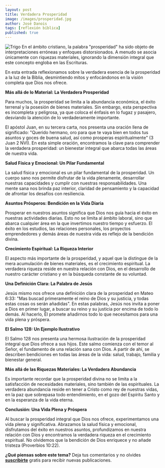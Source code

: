 ```yaml
---
layout: post
title: Verdadera Prosperidad
image: /images/prosperidad.jpg
author: José Danois
tags: [reflexión bíblica]
published: true
---
```

![Trigo](/images/prosperidad.jpg)
En el ámbito cristiano, la palabra "prosperidad" ha sido objeto de interpretaciones erróneas y enfoques distorsionados. A menudo se asocia únicamente con riquezas materiales, ignorando la dimensión integral que este concepto engloba en las Escrituras.

En esta entrada reflexionamos sobre la verdadera esencia de la prosperidad a la luz de la Biblia, desmintiendo mitos y enfocándonos en la visión completa que Dios nos ofrece.

**Más allá de lo Material: La Verdadera Prosperidad**

Para muchos, la prosperidad se limita a la abundancia económica, el éxito terrenal y la posesión de bienes materiales. Sin embargo, esta perspectiva es incompleta y peligrosa, ya que coloca el énfasis en lo fugaz y pasajero, desviando la atención de lo verdaderamente importante.

El apóstol Juan, en su tercera carta, nos presenta una oración llena de significado: "Querido hermano, oro para que te vaya bien en todos tus asuntos y goces de buena salud, así como prosperas espiritualmente" (3 Juan 2 NVI). En esta simple oración, encontramos la clave para comprender la verdadera prosperidad: un bienestar integral que abarca todas las áreas de nuestra vida.

**Salud Física y Emocional: Un Pilar Fundamental**

La salud física y emocional es un pilar fundamental de la prosperidad. Un cuerpo sano nos permite disfrutar de la vida plenamente, desarrollar nuestras capacidades y cumplir con nuestras responsabilidades. Una mente sana nos brinda paz interior, claridad de pensamiento y la capacidad de afrontar los desafíos con resiliencia.

**Asuntos Prósperos: Bendición en la Vida Diaria**

Prosperar en nuestros asuntos significa que Dios nos guía hacia el éxito en nuestras actividades diarias. Esto no se limita al ámbito laboral, sino que abarca cualquier área en la que invertimos nuestro tiempo y esfuerzo. El éxito en los estudios, las relaciones personales, los proyectos emprendedores y demás áreas de nuestra vida es reflejo de la bendición divina.

**Crecimiento Espiritual: La Riqueza Interior**

El aspecto más importante de la prosperidad, y aquel que la distingue de la mera acumulación de bienes materiales, es el crecimiento espiritual. La verdadera riqueza reside en nuestra relación con Dios, en el desarrollo de nuestro carácter cristiano y en la búsqueda constante de su voluntad.

**Una Definición Clara: La Palabra de Jesús**

Jesús mismo nos ofrece una definición clara de la prosperidad en Mateo 6:33: "Mas buscad primeramente el reino de Dios y su justicia, y todas estas cosas os serán añadidas". En estas palabras, Jesús nos invita a poner a Dios en primer lugar, a buscar su reino y su justicia por encima de todo lo demás. Al hacerlo, Él promete añadirnos todo lo que necesitamos para una vida plena y próspera.

**El Salmo 128: Un Ejemplo Ilustrativo**

El Salmo 128 nos presenta una hermosa ilustración de la prosperidad integral que Dios ofrece a sus hijos. Este salmo comienza con el temor al Señor, el fundamento de una relación sana con Dios. A partir de ahí, se describen bendiciones en todas las áreas de la vida: salud, trabajo, familia y bienestar general.

**Más allá de las Riquezas Materiales: La Verdadera Abundancia**

Es importante recordar que la prosperidad divina no se limita a la satisfacción de necesidades materiales, sino también de las espirituales. La verdadera abundancia reside en tener a Cristo como rey de nuestras vidas, en la paz que sobrepasa todo entendimiento, en el gozo del Espíritu Santo y en la esperanza de la vida eterna.

**Conclusión: Una Vida Plena y Próspera**

Al buscar la prosperidad integral que Dios nos ofrece, experimentamos una vida plena y significativa. Abrazamos la salud física y emocional, disfrutamos del éxito en nuestros asuntos, profundizamos en nuestra relación con Dios y encontramos la verdadera riqueza en el crecimiento espiritual. No olvidemos que la bendición de Dios enriquece y no añade tristeza (Proverbios 10:22).

**¿Qué piensas sobre este tema?** Deja tus comentarios y no olvides **[suscribirte](https://www.feedio.co/@jdanois)** gratis para recibir nuevas publicaciones.
<!--stackedit_data:
eyJoaXN0b3J5IjpbNTYwNDc5MTg0XX0=
-->